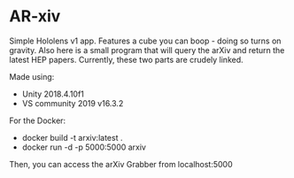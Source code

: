 # AR-xiv

Simple Hololens v1 app. Features a cube you can boop - doing so turns on gravity. Also here is a small program that will query the arXiv and return the latest HEP papers. Currently, these two parts are crudely linked.

Made using:

* Unity 2018.4.10f1
* VS community 2019 v16.3.2

For the Docker:

* docker build -t arxiv:latest .
* docker run -d -p 5000:5000 arxiv

Then, you can access the arXiv Grabber from localhost:5000
